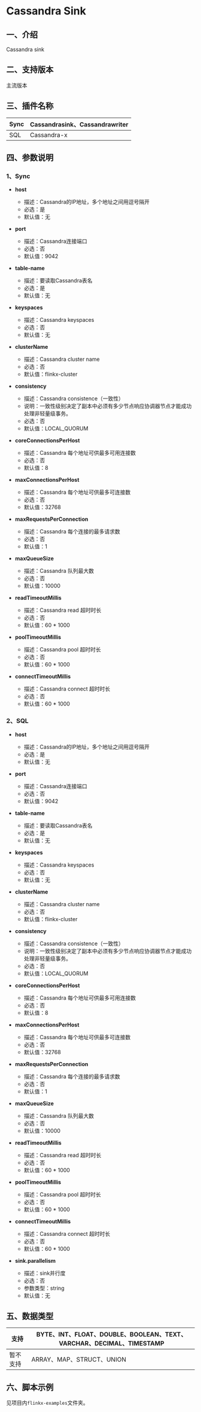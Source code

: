 # Cassandra Sink

## 一、介绍

Cassandra sink

## 二、支持版本

主流版本

## 三、插件名称

| Sync | Cassandrasink、Cassandrawriter |
| --- | --- |
| SQL | Cassandra-x |

## 四、参数说明

### 1、Sync

- **host**
    - 描述：Cassandra的IP地址，多个地址之间用逗号隔开
    - 必选：是
    - 默认值：无
      <br />

- **port**
    - 描述：Cassandra连接端口
    - 必选：否
    - 默认值：9042
      <br />

- **table-name**
    - 描述：要读取Cassandra表名
    - 必选：是
    - 默认值：无
      <br />

- **keyspaces**
    - 描述：Cassandra keyspaces
    - 必选：否
    - 默认值：无
      <br />

- **clusterName**
    - 描述：Cassandra cluster name
    - 必选：否
    - 默认值：flinkx-cluster
      <br />

- **consistency**
    - 描述：Cassandra consistence（一致性）
    - 说明：一致性级别决定了副本中必须有多少节点响应协调器节点才能成功处理非轻量级事务。
    - 必选：否
    - 默认值：LOCAL_QUORUM
      <br />

- **coreConnectionsPerHost**
    - 描述：Cassandra 每个地址可供最多可用连接数
    - 必选：否
    - 默认值：8
      <br />

- **maxConnectionsPerHost**
    - 描述：Cassandra 每个地址可供最多可连接数
    - 必选：否
    - 默认值：32768
      <br />

- **maxRequestsPerConnection**
    - 描述：Cassandra 每个连接的最多请求数
    - 必选：否
    - 默认值：1
      <br />

- **maxQueueSize**
    - 描述：Cassandra 队列最大数
    - 必选：否
    - 默认值：10000
      <br />

- **readTimeoutMillis**
    - 描述：Cassandra read 超时时长
    - 必选：否
    - 默认值：60 * 1000
      <br />

- **poolTimeoutMillis**
    - 描述：Cassandra pool 超时时长
    - 必选：否
    - 默认值：60 * 1000
      <br />

- **connectTimeoutMillis**
    - 描述：Cassandra connect 超时时长
    - 必选：否
    - 默认值：60 * 1000
      <br />

### 2、SQL

- **host**
    - 描述：Cassandra的IP地址，多个地址之间用逗号隔开
    - 必选：是
    - 默认值：无
      <br />

- **port**
    - 描述：Cassandra连接端口
    - 必选：否
    - 默认值：9042
      <br />

- **table-name**
    - 描述：要读取Cassandra表名
    - 必选：是
    - 默认值：无
      <br />

- **keyspaces**
    - 描述：Cassandra keyspaces
    - 必选：否
    - 默认值：无
      <br />

- **clusterName**
    - 描述：Cassandra cluster name
    - 必选：否
    - 默认值：flinkx-cluster
      <br />

- **consistency**
    - 描述：Cassandra consistence（一致性）
    - 说明：一致性级别决定了副本中必须有多少节点响应协调器节点才能成功处理非轻量级事务。
    - 必选：否
    - 默认值：LOCAL_QUORUM
      <br />

- **coreConnectionsPerHost**
    - 描述：Cassandra 每个地址可供最多可用连接数
    - 必选：否
    - 默认值：8
      <br />

- **maxConnectionsPerHost**
    - 描述：Cassandra 每个地址可供最多可连接数
    - 必选：否
    - 默认值：32768
      <br />

- **maxRequestsPerConnection**
    - 描述：Cassandra 每个连接的最多请求数
    - 必选：否
    - 默认值：1
      <br />

- **maxQueueSize**
    - 描述：Cassandra 队列最大数
    - 必选：否
    - 默认值：10000
      <br />

- **readTimeoutMillis**
    - 描述：Cassandra read 超时时长
    - 必选：否
    - 默认值：60 * 1000
      <br />

- **poolTimeoutMillis**
    - 描述：Cassandra pool 超时时长
    - 必选：否
    - 默认值：60 * 1000
      <br />

- **connectTimeoutMillis**
    - 描述：Cassandra connect 超时时长
    - 必选：否
    - 默认值：60 * 1000
      <br />

- **sink.parallelism**
    - 描述：sink并行度
    - 必选：否
    - 参数类型：string
    - 默认值：无
      <br />

## 五、数据类型

| 支持 | BYTE、INT、FLOAT、DOUBLE、BOOLEAN、TEXT、VARCHAR、DECIMAL、TIMESTAMP |
| --- | --- |
| 暂不支持 | ARRAY、MAP、STRUCT、UNION

## 六、脚本示例

见项目内`flinkx-examples`文件夹。
